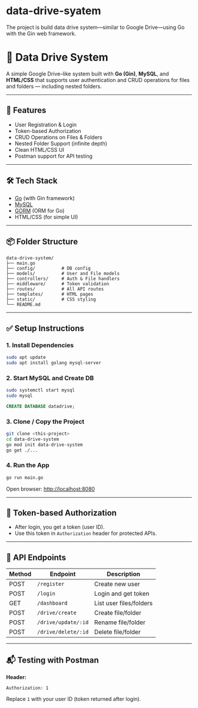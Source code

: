 # data-drive-syatem
The project is build data drive system—similar to Google Drive—using Go with the Gin web framework.
# 📁 Data Drive System

A simple Google Drive–like system built with **Go (Gin)**, **MySQL**, and **HTML/CSS** that supports user authentication and CRUD operations for files and folders — including nested folders.

---

## 🚀 Features

- User Registration & Login
- Token-based Authorization
- CRUD Operations on Files & Folders
- Nested Folder Support (infinite depth)
- Clean HTML/CSS UI
- Postman support for API testing

---

## 🛠 Tech Stack

- [Go](https://golang.org/) (with Gin framework)
- [MySQL](https://www.mysql.com/)
- [GORM](https://gorm.io/) (ORM for Go)
- HTML/CSS (for simple UI)

---

## 📦 Folder Structure

```
data-drive-system/
├── main.go
├── config/          # DB config
├── models/          # User and File models
├── controllers/     # Auth & File handlers
├── middleware/      # Token validation
├── routes/          # All API routes
├── templates/       # HTML pages
├── static/          # CSS styling
└── README.md
```

---

## ✅ Setup Instructions

### 1. Install Dependencies
```bash
sudo apt update
sudo apt install golang mysql-server
```

### 2. Start MySQL and Create DB
```bash
sudo systemctl start mysql
sudo mysql
```
```sql
CREATE DATABASE datadrive;
```

### 3. Clone / Copy the Project
```bash
git clone <this-project>  
cd data-drive-system
go mod init data-drive-system
go get ./...
```

### 4. Run the App
```bash
go run main.go
```

Open browser: [http://localhost:8080](http://localhost:8080)

---

## 🔐 Token-based Authorization
- After login, you get a token (user ID).
- Use this token in `Authorization` header for protected APIs.

---

## 📮 API Endpoints

| Method | Endpoint            | Description              |
|--------|---------------------|--------------------------|
| POST   | `/register`         | Create new user          |
| POST   | `/login`            | Login and get token      |
| GET    | `/dashboard`        | List user files/folders  |
| POST   | `/drive/create`     | Create file/folder       |
| POST   | `/drive/update/:id` | Rename file/folder       |
| POST   | `/drive/delete/:id` | Delete file/folder       |

---

## 📬 Testing with Postman

**Header:**
```
Authorization: 1
```
Replace `1` with your user ID (token returned after login).
